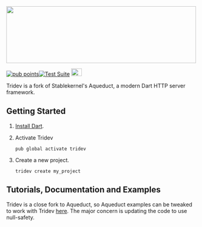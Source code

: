 <img src="https://raw.githubusercontent.com/tridev-dart/tridev/master/assets/tridev-name.svg" width="500" height="150">

[![pub points](https://badges.bar/tridev/pub%20points)](https://pub.dev/packages/tridev/score)[![Test Suite](https://github.com/tridev-dart/tridev/actions/workflows/test.yml/badge.svg)](https://github.com/tridev-dart/tridev/actions/workflows/test.yml) [<img src="https://discord.com/assets/3437c10597c1526c3dbd98c737c2bcae.svg" width="28" height="20">](https://discord.gg/MHz5cqktHW)

Tridev is a fork of Stablekernel's Aqueduct, a modern Dart HTTP server framework.

## Getting Started

1.  [Install Dart](https://www.dartlang.org/install).
2.  Activate Tridev

        pub global activate tridev

3.  Create a new project.

        tridev create my_project

## Tutorials, Documentation and Examples

Tridev is a close fork to Aqueduct, so Aqueduct examples can be tweaked to work with Tridev [here](https://github.com/stablekernel/aqueduct_examples). The major concern is updating the code to use null-safety.
